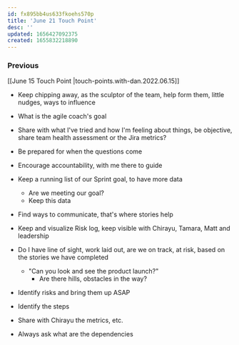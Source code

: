 ```yaml
---
id: fx895bb4us633fkoehs570p
title: 'June 21 Touch Point'
desc: ''
updated: 1656427092375
created: 1655832218890
---
```


### Previous

[[June 15 Touch Point |touch-points.with-dan.2022.06.15]]

- Keep chipping away, as the sculptor of the team, help form them, little nudges, ways to influence 
- What is the agile coach's goal
- Share with what I've tried and how I'm feeling about things, be objective, share team health assessment or the Jira metrics? 
- Be prepared for when the questions come
- Encourage accountability, with me there to guide
- Keep a running list of our Sprint goal, to have more data
  - Are we meeting our goal? 
  - Keep this data

- Find ways to communicate, that's where stories help
- Keep and visualize Risk log, keep visible with Chirayu, Tamara, Matt and leadership

- Do I have line of sight, work laid out, are we on track, at risk, based on the stories we have completed
  - "Can you look and see the product launch?"
    - Are there hills, obstacles in the way?
- Identify risks and bring them up ASAP
- Identify the steps
- Share with Chirayu the metrics, etc. 
- Always ask what are the dependencies 